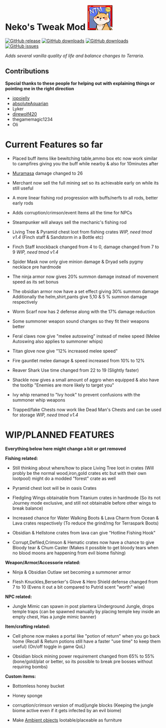 # **Neko's Tweak Mod** ![img](icon.png)
[![GitHub release](https://img.shields.io/github/release/Nekololizu/NekoTweakMod.svg)](https://github.com/Nekololizu/NekoTweakMod/releases/latest)
[![GitHub downloads](https://img.shields.io/github/downloads/Nekololizu/NekoTweakMod/latest/total.svg)](https://github.com/Nekololizu/NekoTweakMod/releases/latest)
[![GitHub downloads](https://img.shields.io/github/downloads/Nekololizu/NekoTweakMod/total.svg)](https://github.com/Nekololizu/NekoTweakMod/releases)
[![GitHub issues](https://img.shields.io/github/issues/Nekololizu/NekoTweakMod.svg)](https://github.com/Nekololizu/NekoTweakMod/issues)
 
*Adds several vanilla quality of life and balance changes to Terraria.*

## Contributions
**Special thanks to these people for helping out with explaining things or pointing me in the right direction**
- [jopojelly](https://forums.terraria.org/index.php?members/jopojelly.37401/)
- [absoluteAquarian](https://forums.terraria.org/index.php?members/absoluteaquarian.64645/)
- Lyker
- [direwolf420](https://forums.terraria.org/index.php?members/direwolf420.123064/)
- thegamemagic1234
- Oli

# **Current Features so far** 

- Placed buff items like bewitching table,ammo box etc now work similar to campfires giving you the buff while nearby & also for 10minutes after

- [Muramasa](https://www.youtube.com/watch?v=V4F_zBKyMY0) damage changed to 26

- Merchant now sell the full mining set so its achievable early on while its still useful

- A more linear fishing rod progression with buffs/nerfs to all rods, better early rods

- Adds corruption/crimson/event Items all the time for NPCs

- Steampunker will always sell the mechanic's fishing rod

- Living Tree & Pyramid chest loot from fishing crates *WIP, need tmod v1.4*
(Finch staff & Sandstorm in a Bottle etc)

- Finch Staff knockback changed from 4 to 0, damage changed from 7 to 9 *WIP, need tmod v1.4*

- Spider Mask now only give minion damage & Dryad sells pygmy necklace pre hardmode

- The ninja armor now gives 20% summon damage instead of movement speed as its set bonus

- The obsidian armor now have a set effect giving 30% summon damage
Additionally the helm,shirt,pants give 5,10 & 5 % summon damage respectively

- Worm Scarf now has 2 defense along with the 17% damage reduction

- Some summoner weapon sound changes so they fit their weapons better

- Feral claws now give "melee autoswing" instead of melee speed
(Melee Autoswing also applies to summoner whips)

- Titan glove now give "12% increased melee speed"

- Fire gauntlet melee damage & speed increased from 10% to 12%

- Reaver Shark Use time changed from 22 to 19 (Slightly faster)

- Shackle now gives a small amount of aggro when equipped & also have the tooltip "Enemies are more likely to target you"

- Ivy whip renamed to "Ivy hook" to prevent confusions with the summoner whip weapons

- Trapped/fake Chests now work like Dead Man's Chests and can be used for storage *WIP, need tmod v1.4*





# **WIP/PLANNED FEATURES**
**Everything below here might change a bit or get removed**

**Fishing related:**

- Still thinking about where/how to place Living Tree loot in crates
(Will probly be the normal wood,iron,gold crates etc but with their own lootpool)
might do a modded "forest" crate as well

- Pyramid chest loot will be in oasis Crates

- Fledgling Wings obtainable from Titanium crates in hardmode
(So its not Journey mode exclusive, and still not obtainable before other wings to break balance)

- Increased chance for Water Walking Boots & Lava Charm from Ocean & Lava crates respectively
(To reduce the grind/rng for Terraspark Boots)

- Obsidian & Hellstone crates from lava can give "Hotline Fishing Hook" 

- Corrupt,Defiled,Crimson & Hematic crates now have a chance to give Bloody tear & Chum Caster
(Makes it possible to get bloody tears when no blood moons are happening from evil biome fishing)




**Weapon/Armor/Accessorie related:**

- Ninja & Obsidian Outlaw set becoming a summoner armor

- Flesh Knuckles,Berserker's Glove & Hero Shield defense changed from 7 to 10
(Evens it out a bit compared to Putrid scent "worth" wise)


**NPC related:**

- Jungle Mimic can spawn in post plantera Underground Jungle, drops temple traps
(can be spawned manually by placing temple key inside an empty chest, Has a jungle mimic banner)



**Item/crafting related:**

- Cell phone now makes a portal like "potion of return" when you go back home
(Recall & Return potions still have a faster "use time" to keep them useful)
(On/off toggle in game QoL)

- Obsidian block mining power requirement changed from 65% to 55%
(bone/gold/plat or better, so its possible to break pre bosses without requiring bombs)



**Custom items:**


- Bottomless honey bucket

- Honey sponge

- corruption/crimson version of mud/jungle blocks
(Keeping the jungle biome active even if it gets infected by an evil biome)

- Make [Ambient objects](https://terraria.gamepedia.com/Ambient_objects) lootable/placeable as furniture